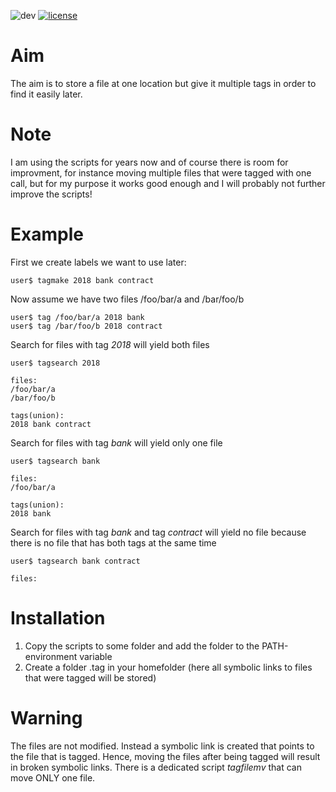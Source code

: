![dev](https://img.shields.io/badge/development-closed-lightgrey.svg)
[![license](https://img.shields.io/badge/license-GPL--3-blue.svg)](https://www.gnu.org/licenses/gpl-3.0.en.html)

# Aim

The aim is to store a file at one location but give it multiple tags in order to find it easily later. 

# Note

I am using the scripts for years now and of course there is room for improvment, for instance moving
multiple files that were tagged with one call, but for my purpose it works good enough and I will 
probably not further improve the scripts!

# Example

First we create labels we want to use later:

```
user$ tagmake 2018 bank contract
```

Now assume we have two files /foo/bar/a and /bar/foo/b

```
user$ tag /foo/bar/a 2018 bank
user$ tag /bar/foo/b 2018 contract
```

Search for files with tag *2018* will yield both files

```
user$ tagsearch 2018

files:
/foo/bar/a
/bar/foo/b

tags(union):
2018 bank contract
```

Search for files with tag *bank* will yield only one file

```
user$ tagsearch bank

files:
/foo/bar/a

tags(union):
2018 bank
```

Search for files with tag *bank* and tag *contract* will yield no file 
because there is no file that has both tags at the same time

```
user$ tagsearch bank contract

files:
```

# Installation

1. Copy the scripts to some folder and add the folder to the PATH-environment variable
1. Create a folder .tag in your homefolder (here all symbolic links to files that were tagged will be stored)

# Warning

The files are not modified. Instead a symbolic link is created that points to the file that is tagged. 
Hence, moving the files after being tagged will result in broken symbolic links.
There is a dedicated script *tagfilemv* that can move ONLY one file.

